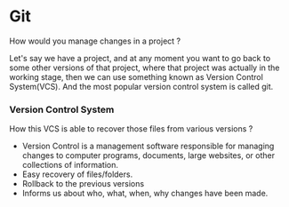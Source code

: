 # Git

How would you manage changes in a project ?

Let's say we have a project, and at any moment you want to go back to some other versions of that project, where that project was actually in the working stage, then we can use something known as Version Control System(VCS). And the most popular version control system is called git. 


### Version Control System 
How this VCS is able to recover those files from various versions ?

- Version Control is a management software responsible for managing changes to computer programs, documents, large websites, or other collections of information.
- Easy recovery of files/folders.
- Rollback to the previous versions
- Informs us about who, what, when, why changes have been made.
